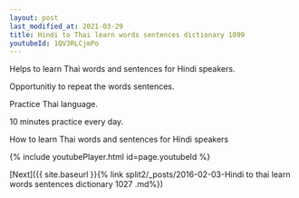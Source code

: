 ```yaml
---
layout: post
last_modified_at: 2021-03-29
title: Hindi to Thai learn words sentences dictionary 1099 
youtubeId: 1QV3RLCjmPo
---
```

 
 
Helps to learn Thai words and sentences for Hindi speakers.

Opportunitiy to repeat the words sentences. 

Practice Thai language. 
 
10 minutes practice every day. 
 
How to learn Thai words and sentences for Hindi speakers 
 
{% include youtubePlayer.html id=page.youtubeId %}
 
 
[Next]({{ site.baseurl }}{% link  split2/_posts/2016-02-03-Hindi to thai learn words sentences dictionary 1027 .md%})
 
